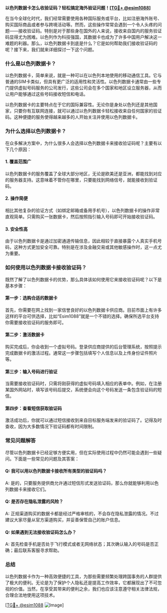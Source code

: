 **以色列数据卡怎么收验证码？轻松搞定海外验证问题！[[TG💪+ @esim1088](https://t.me/s/esim1088)]**

在当今全球化时代，我们经常需要使用各种国际服务或平台，比如注册海外账号、购买国际商品或者参与跨境活动等。然而，这些操作常常会遇到一个令人头疼的问题——接收验证码。特别是对于那些身在国外的人来说，接收来自国内的服务验证码显得尤为困难。以色列作为科技强国，其数据卡也成为了许多中国用户解决这一难题的利器。那么，以色列数据卡到底是什么？它是如何帮助我们接收验证码的呢？接下来，我们就来详细探讨一下这个问题。

### 什么是以色列数据卡？

以色列数据卡，简单来说，就是一种可以在以色列本地使用的移动通信工具。它与普通的SIM卡类似，但具有更广泛的适用性和灵活性。以色列数据卡通常由一些专门提供虚拟号码服务的公司发行，这些公司会在多个国家和地区设立服务器，从而让用户能够通过这些号码接收短信和电话。

以色列数据卡的主要特点在于它的国际兼容性。无论你是身处以色列还是其他国家，只要你有互联网连接，就可以通过以色列数据卡轻松接收来自任何国家的验证码。这种便捷的服务使得越来越多的人开始关注并使用以色列数据卡。

### 为什么选择以色列数据卡？

在众多解决方案中，为什么很多人会选择以色列数据卡来接收验证码呢？主要有以下几个原因：

#### 1. **覆盖范围广**
以色列数据卡的服务覆盖了全球大部分地区，无论是欧美还是亚洲，都能找到对应的服务器支持。这意味着不管你在哪里，只要能找到网络信号，就能接收到验证码。

#### 2. **操作简便**
相比其他复杂的验证方式（如绑定邮箱或备用手机号），以色列数据卡的操作非常直观简单。只需购买一张数据卡，然后按照指引输入号码即可开始接收验证码。

#### 3. **安全性高**
由于以色列数据卡是通过加密通道传输信息，因此相较于直接暴露个人真实手机号码，这种方式更加安全可靠。特别是在涉及金融交易或其他敏感操作时，这一点尤为重要。

### 如何使用以色列数据卡接收验证码？

既然了解了以色列数据卡的优势，那么具体该如何使用它来接收验证码呢？以下是基本步骤：

#### 第一步：选购合适的数据卡
首先，你需要在网上找到一家信誉良好的以色列数据卡供应商。目前市面上有许多这样的平台可供选择，比如“Esim1088”就是一个不错的选择。确保所选平台支持你需要接收验证码的服务即可。

#### 第二步：激活数据卡
购买完成后，你会收到一个虚拟号码。登录供应商提供的后台管理系统，按照提示完成数据卡的激活过程。通常这一步骤包括填写个人信息以及上传身份证件照片等。

#### 第三步：输入号码进行验证
当需要接收验证码时，只需将刚获得的虚拟号码填入相应的表单中。例如，在注册某国外网站时，填写该号码后提交，系统便会向这个号码发送一条包含验证码的短信。

#### 第四步：查看短信获取验证码
激活成功后，你就可以通过短信接收到来自目标服务端发来的验证码了。记得及时查收，因为大多数情况下验证码都有时间限制。

### 常见问题解答

尽管以色列数据卡已经足够方便实用，但在实际使用过程中仍然可能会遇到一些疑问。下面是一些常见的问题及其答案：

#### Q: 我可以用以色列数据卡接收所有类型的验证码吗？
A: 是的，只要服务提供商允许通过短信形式发送验证码，那么你就能够利用以色列数据卡来接收它们。

#### Q: 是否存在隐私泄露的风险？
A: 正规渠道购买的数据卡都是经过严格审核的，不会存在隐私泄露的情况。不过建议大家尽量从官方渠道购买，并妥善保管自己的账户信息。

#### Q: 如果遇到无法接收验证码怎么办？
A: 首先检查手机是否处于飞行模式或者无网络状态；其次确认输入的号码是否正确；最后联系客服寻求帮助。

### 总结

以色列数据卡作为一种高效便捷的工具，为那些需要频繁处理跨国事务的人群提供了极大的便利。无论是为了保护个人隐私还是提高工作效率，它都展现出了不可忽视的价值。当然，在享受其带来的便利之余，我们也应该注意遵守相关法律法规，合理合法地使用这项技术。

[[TG💪+ @esim1088](https://t.me/s/esim1088) ![Image](https://i.postimg.cc/4NQfJmqS/Snipaste-2025-05-13-00-14-12.png)]